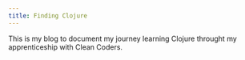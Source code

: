 ```yaml
---
title: Finding Clojure
---
```


This is my blog to document my journey learning Clojure throught my apprenticeship with Clean Coders.
